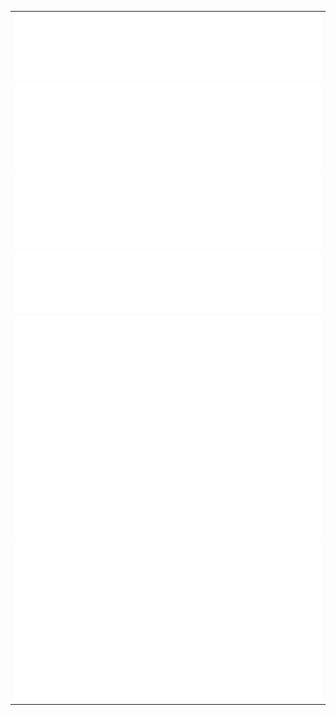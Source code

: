 <table cellspacing="0" cellpadding="0">
  <tbody>
    <tr>
      <td width="100%" valign="middle">
        <img src="https://github.com/hrbdev/hrbdev/blob/main/assets/metrics.base.header.svg">
        <img src="https://github.com/hrbdev/hrbdev/blob/main/assets/metrics.base.activity-community.svg">
        <img src="https://github.com/hrbdev/hrbdev/blob/main/assets/metrics.base.repositories.svg">
        <img src="https://github.com/hrbdev/hrbdev/blob/main/assets/metrics.plugin.stackoverflow.svg">
        <img src="https://github.com/hrbdev/hrbdev/blob/main/assets/metrics.plugin.habits.svg">
        <img src="https://github.com/hrbdev/hrbdev/blob/main/assets/metrics.plugin.followup.svg">
      </td>
    </tr>
  </tbody>
</table>
